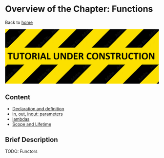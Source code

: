 # Overview of the Chapter: Functions

Back to [home](../readme.md)

![](../TutorialUnderConstruction.png)

## Content

* [Declaration and definition](Declaration.md)
* [in, out, inout: parameters](parameters.md)
* [lambdas](lambdas.md)
* [Scope and Lifetime](Scope_Lifetime.md)

## Brief Description

TODO: Functors
